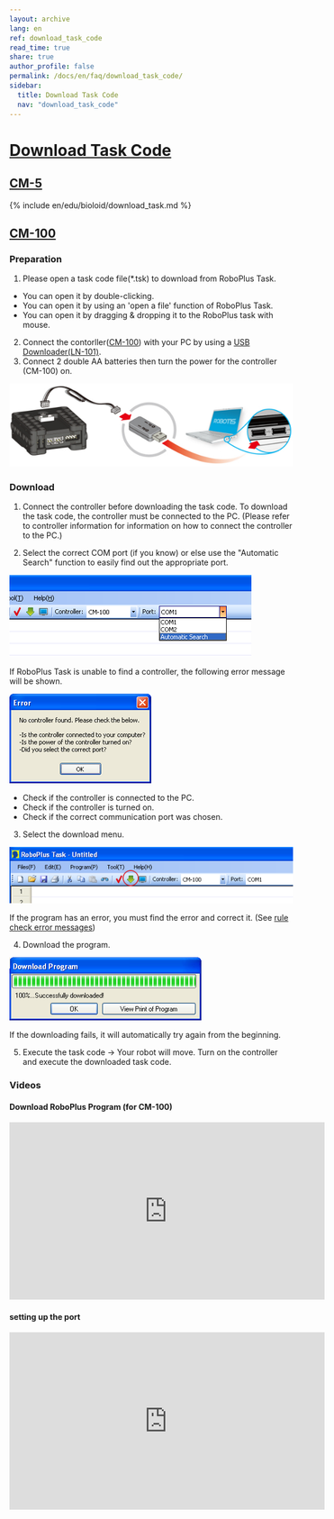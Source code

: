 ```yaml
---
layout: archive
lang: en
ref: download_task_code
read_time: true
share: true
author_profile: false
permalink: /docs/en/faq/download_task_code/
sidebar:
  title: Download Task Code
  nav: "download_task_code"
---
```


# [Download Task Code](#download-task-code)

## [CM-5](#cm-5)

{% include en/edu/bioloid/download_task.md %}

## [CM-100](#cm-100)

### Preparation
1. Please open a task code file(*.tsk) to download from RoboPlus Task.
  - You can open it by double-clicking.
  - You can open it by using an 'open a file' function of RoboPlus Task.
  - You can open it by dragging & dropping  it to  the RoboPlus task with mouse.

2. Connect the contorller([CM-100]) with your PC by using a [USB Downloader(LN-101)].
3. Connect 2 double AA batteries then turn the power for the controller (CM-100) on.

  ![img_01][img_01]

### Download

1. Connect the controller before downloading the task code. To download the task code, the controller must be connected to the PC. (Please refer to controller information for information on how to connect the controller to the PC.)

2. Select the correct COM port (if you know) or else use the "Automatic Search" function  to easily find out the appropriate port.

  ![img_02][img_02]

  If RoboPlus Task is unable to find a controller, the following error message will be shown.

  ![img_03][img_03]

  - Check if the controller is connected to the PC.
  - Check if the controller is turned on.
  - Check if the correct communication port was chosen.

3. Select the download menu.

  ![img_04][img_04]

  If the program has an error, you must find the error and correct it. (See [rule check error messages])

4. Download the program.

  ![img_05][img_05]

  If the downloading fails, it will automatically try again from the beginning.

5. Execute the task code -> Your robot will move. Turn on the controller and execute the downloaded task code.

### Videos

#### Download RoboPlus Program (for CM-100)

<iframe width="560" height="315" src="https://www.youtube.com/embed/3mDP9BW-Q0E" frameborder="0" allowfullscreen></iframe>

#### setting up the port

<iframe width="560" height="315" src="https://www.youtube.com/embed/UlD4C1XMsgo" frameborder="0" allowfullscreen></iframe>

[CM-100]: /docs/en/parts/controller/cm-100/
[USB Downloader(LN-101)]: /docs/en/parts/interface/ln_101/
[rule check error messages]: /docs/en/software/rplus1/task/task_misc/#rule-check

[img_01]: /assets/images/edu/task_download_01.jpg
[img_02]: /assets/images/edu/task_download_02.png
[img_03]: /assets/images/edu/task_download_03.png
[img_04]: /assets/images/edu/task_download_04.png
[img_05]: /assets/images/edu/task_download_05.png
